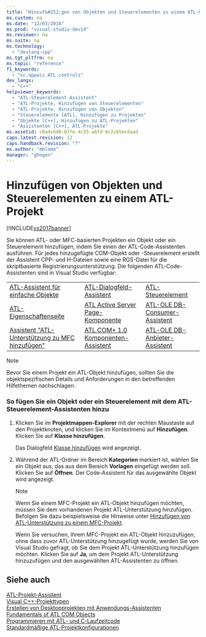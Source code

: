 ```yaml
---
title: "Hinzuf&#252;gen von Objekten und Steuerelementen zu einem ATL-Projekt"
ms.custom: na
ms.date: "12/03/2016"
ms.prod: "visual-studio-dev14"
ms.reviewer: na
ms.suite: na
ms.technology: 
  - "devlang-cpp"
ms.tgt_pltfrm: na
ms.topic: "reference"
f1_keywords: 
  - "vc.appwiz.ATL.controls"
dev_langs: 
  - "C++"
helpviewer_keywords: 
  - "ATL-Steuerelement-Assistent"
  - "ATL-Projekte, Hinzufügen von Steuerelementen"
  - "ATL-Projekte, Hinzufügen von Objekten"
  - "Steuerelemente [ATL], Hinzufügen zu Projekten"
  - "Objekte [C++], Hinzufügen zu ATL-Projekten"
  - "Assistenten [C++], ATL-Projekte"
ms.assetid: c0adcbd0-07fe-4c55-a8fd-8c2c65ecdaad
caps.latest.revision: 12
caps.handback.revision: "7"
ms.author: "mblome"
manager: "ghogen"
---
```

# Hinzuf&#252;gen von Objekten und Steuerelementen zu einem ATL-Projekt
[!INCLUDE[vs2017banner](../../assembler/inline/includes/vs2017banner.md)]

Sie können ATL\- oder MFC\-basierten Projekten ein Objekt oder ein Steuerelement hinzufügen, indem Sie einen der ATL\-Code\-Assistenten ausführen.  Für jedes hinzugefügte COM\-Objekt oder \-Steuerelement erstellt der Assistent CPP\- und H\-Dateien sowie eine RGS\-Datei für die skriptbasierte Registrierungsunterstützung.  Die folgenden ATL\-Code\-Assistenten sind in Visual Studio verfügbar:  
  
||||  
|-|-|-|  
|[ATL\-Assistent für einfache Objekte](../../atl/reference/atl-simple-object-wizard.md)|[ATL\-Dialogfeld\-Assistent](../../atl/reference/atl-dialog-wizard.md)|[ATL\-Steuerelement](../../atl/reference/atl-control-wizard.md)|  
|[ATL\-Eigenschaftenseite](../../atl/reference/atl-property-page-wizard.md)|[ATL Active Server Page\-Komponente](../../atl/reference/atl-active-server-page-component-wizard.md)|[ATL\-OLE DB\-Consumer\-Assistent](../../atl/reference/atl-ole-db-consumer-wizard.md)|  
|[Assistent "ATL\-Unterstützung zu MFC hinzufügen"](../../mfc/reference/adding-atl-support-to-your-mfc-project.md)|[ATL COM\+ 1.0 Komponenten\-Assistent](../../atl/reference/atl-com-plus-1-0-component-wizard.md)|[ATL\-OLE DB\-Anbieter\-Assistent](../../atl/reference/atl-ole-db-provider-wizard.md)|  
  
> [!NOTE]
>  Bevor Sie einem Projekt ein ATL\-Objekt hinzufügen, sollten Sie die objektspezifischen Details und Anforderungen in den betreffenden Hilfethemen nachschlagen.  
  
### So fügen Sie ein Objekt oder ein Steuerelement mit dem ATL\-Steuerelement\-Assistenten hinzu  
  
1.  Klicken Sie im **Projektmappen\-Explorer** mit der rechten Maustaste auf den Projektknoten, und klicken Sie im Kontextmenü auf **Hinzufügen**.  Klicken Sie auf **Klasse hinzufügen**.  
  
     Das Dialogfeld [Klasse hinzufügen](../../ide/add-class-dialog-box.md) wird angezeigt.  
  
2.  Während der ATL\-Ordner im Bereich **Kategorien** markiert ist, wählen Sie ein Objekt aus, das aus dem Bereich **Vorlagen** eingefügt werden soll.  Klicken Sie auf **Öffnen**.  Der Code\-Assistent für das ausgewählte Objekt wird angezeigt.  
  
    > [!NOTE]
    >  Wenn Sie einem MFC\-Projekt ein ATL\-Objekt hinzufügen möchten, müssen Sie dem vorhandenen Projekt ATL\-Unterstützung hinzufügen.  Befolgen Sie dazu beispielsweise die Hinweise unter [Hinzufügen von ATL\-Unterstützung zu einem MFC\-Projekt](../../mfc/reference/adding-atl-support-to-your-mfc-project.md).  
  
     Wenn Sie versuchen, Ihrem MFC\-Projekt ein ATL\-Objekt hinzuzufügen, ohne dass zuvor ATL\-Unterstützung hinzugefügt wurde, werden Sie von Visual Studio gefragt, ob Sie dem Projekt ATL\-Unterstützung hinzufügen möchten.  Klicken Sie auf **Ja**, um dem Projekt ATL\-Unterstützung hinzuzufügen und den ausgewählten ATL\-Assistenten zu öffnen.  
  
## Siehe auch  
 [ATL\-Projekt\-Assistent](../../atl/reference/atl-project-wizard.md)   
 [Visual C\+\+\-Projekttypen](../../ide/visual-cpp-project-types.md)   
 [Erstellen von Desktopprojekten mit Anwendungs\-Assistenten](../../ide/creating-desktop-projects-by-using-application-wizards.md)   
 [Fundamentals of ATL COM Objects](../../atl/fundamentals-of-atl-com-objects.md)   
 [Programmieren mit ATL\- und C\-Laufzeitcode](../../atl/programming-with-atl-and-c-run-time-code.md)   
 [Standardmäßige ATL\-Projektkonfigurationen](../../atl/reference/default-atl-project-configurations.md)